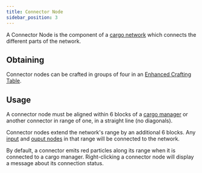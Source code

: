 ```yaml
---
title: Connector Node
sidebar_position: 3
---
```


A Connector Node is the component of a [cargo network](Cargo-Management) which connects the different parts of the network.

## Obtaining

Connector nodes can be crafted in groups of four in an [Enhanced Crafting Table](Enhanced-Crafting-Table).

## Usage

A connector node must be aligned within 6 blocks of a [cargo manager](Cargo-Manager) or another connector in range of one, in a straight line (no diagonals).

Connector nodes extend the network's range by an additional 6 blocks. Any [input](Input-Node) and [ouput nodes](Output-Node) in that range will be connected to the network.

By default, a connector emits red particles along its range when it is connected to a cargo manager. Right-clicking a connector node will display a message about its connection status.
